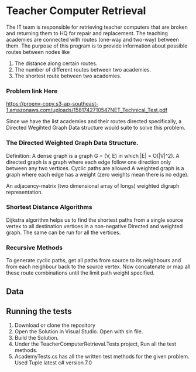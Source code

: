 # Teacher Computer Retrieval
The IT team is responsible for retrieving teacher computers that are broken and returning them to HQ for repair and replacement. The teaching academies are connected with routes (one-way and two-way) between them. The purpose of this program is to provide information about possible routes between nodes like

1. The distance along certain routes.
2. The number of different routes between two academies.
3. The shortest route between two academies.

### Problem link Here
 https://proenv-copy.s3-ap-southeast-1.amazonaws.com/uploads/1581742710547NET_Technical_Test.pdf

Since we have the list academies and their routes directed specifically, a Directed Wegihted Graph Data structure would suite to solve this problem.

 ### The Directed Weighted Graph Data Structure.
  
  Definition:
  A dense graph is a graph G = (V, E) in which |E| = O(|V|^2).
  A directed graph is a graph where each edge follow one direction only between any two vertices. Cyclic paths are allowed
  A weighted graph is a graph where each edge has a weight (zero weights mean there is no edge).
 
  An adjacency-matrix (two dimensional array of longs) weighted digraph representation.
 
 ### Shortest Distance Algorithms
  Dijkstra algorithm helps us to find the shortest paths from a single source vertex to all destination vertices in a non-negative    Directed and weighted graph. The same can be run for all the vertices.
  
 ### Recursive Methods
  To generate cyclic paths, get all paths from source to its neighbours and from each neighbour back to the source vertex. Now concatenate or map all these route combinations until the limit path weight specified.

## Data

## Running the tests
1. Download or clone the repository
2. Open the Solution in Visual Studio. Open with sln file.
3. Build the Solution.
4. Under the TeacherComputerRetrieval.Tests project, Run all the test methods.
5. AcademyTests.cs has all the written test methods for the given problem. Used Tuple latest c# version 7.0

